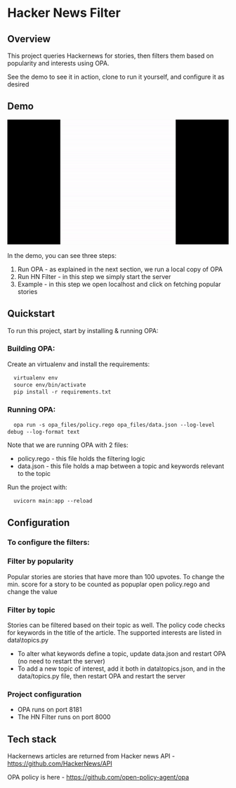 # Hacker News Filter 
## Overview

This project queries Hackernews for stories, then filters them based on popularity and interests using OPA.

See the demo to see it in action, clone to run it yourself, and configure it as desired

## Demo

<img src="media/hackernews-filter-demo.gif" alt="Hackernews Filter Demo">

In the demo, you can see three steps:
1. Run OPA - as explained in the next section, we run a local copy of OPA
2. Run HN Filter - in this step we simply start the server
3. Example - in this step we open localhost and click on fetching popular stories


## Quickstart

To run this project, start by installing & running OPA:
### Building OPA:

Create an virtualenv and install the requirements:

  ```
    virtualenv env
    source env/bin/activate
    pip install -r requirements.txt
  ```
### Running OPA:

```
  opa run -s opa_files/policy.rego opa_files/data.json --log-level debug --log-format text
```

Note that we are running OPA with 2 files:
* policy.rego - this file holds the filtering logic
* data.json - this file holds a map between a topic and keywords relevant to the topic

Run the project with:

```
  uvicorn main:app --reload
```
## Configuration

### To configure the filters:

### Filter by popularity
Popular stories are stories that have more than 100 upvotes.
To change the min. score for a story to be counted as popuplar open policy.rego and change the value

### Filter by topic
Stories can be filtered based on their topic as well.
The policy code checks for keywords in the title of the article.
The supported interests are listed in data\topics.py
* To alter what keywords define a topic, update data.json and restart OPA (no need to restart the server)
* To add a new topic of interest, add it both in data\topics.json, and in the data/topics.py file, then restart OPA and restart the server
### Project configuration

* OPA runs on port 8181
* The HN Filter runs on port 8000

## Tech stack

Hackernews articles are returned from Hacker news API - https://github.com/HackerNews/API

OPA policy is here - https://github.com/open-policy-agent/opa